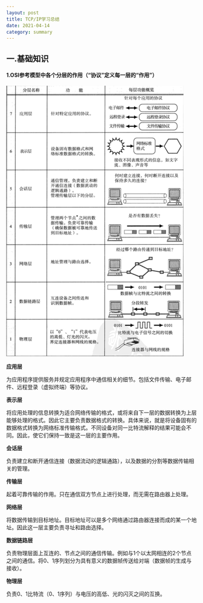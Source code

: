 ```yaml
---
layout: post
title: TCP/IP学习总结
date: 2021-04-14
category: summary
---
```


## 一.基础知识

#### 1.OSI参考模型中各个分层的作用（“协议”定义每一层的“作用”）

<img src="https://github.com/littleO-range/littleO-range.github.io/raw/master/_summaryimage/001.png" alt="001" style="zoom:100%;" />

**应用层**

为应用程序提供服务并规定应用程序中通信相关的细节。包括文件传输、电子邮件、远程登录（虚拟终端）等协议。

**表示层**

将应用处理的信息转换为适合网络传输的格式，或将来自下一层的数据转换为上层能够处理的格式。因此它主要负责数据格式的转换。具体来说，就是将设备固有的数据格式转换为网络标准传输格式。不同设备对同一比特流解释的结果可能会不同。因此，使它们保持一致是这一层的主要作用。

**会话层**

负责建立和断开通信连接（数据流动的逻辑通路），以及数据的分割等数据传输相关的管理。

**传输层**

起着可靠传输的作用。只在通信双方节点上进行处理，而无需在路由器上处理。

**网络层**

将数据传输到目标地址。目标地址可以是多个网络通过路由器连接而成的某一个地址。因此这一层主要负责寻址和路由选择。

**数据链路层**

负责物理层面上互连的、节点之间的通信传输。例如与1个以太网相连的2个节点之间的通信。将0、1序列划分为具有意义的数据帧传送给对端（数据帧的生成与接收）。

**物理层**

负责0、1比特流（0、1序列）与电压的高低、光的闪灭之间的互换。